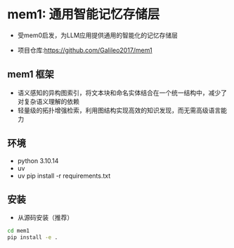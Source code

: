 # mem1: 通用智能记忆存储层

- 受mem0启发，为LLM应用提供通用的智能化的记忆存储层

- 项目仓库:<https://github.com/Galileo2017/mem1>

## mem1 框架

- 语义感知的异构图索引，将文本块和命名实体结合在一个统一结构中，减少了对复杂语义理解的依赖
- 轻量级的拓扑增强检索，利用图结构实现高效的知识发现，而无需高级语言能力

## 环境

- python 3.10.14
- uv
- uv pip install -r requirements.txt

## 安装

* 从源码安装（推荐）

```bash
cd mem1
pip install -e .
```

